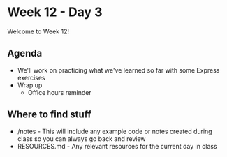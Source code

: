 # Week 12 - Day 3

Welcome to Week 12!

## Agenda

- We'll work on practicing what we've learned so far with some Express exercises
- Wrap up
  - Office hours reminder


## Where to find stuff
- /notes - This will include any example code or notes created during class so you can always go back and review
- RESOURCES.md - Any relevant resources for the current day in class

